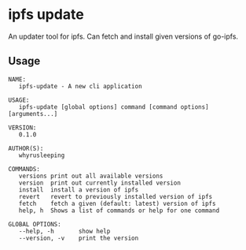 # ipfs update
An updater tool for ipfs. Can fetch and install given versions of go-ipfs.


## Usage
```
NAME:
   ipfs-update - A new cli application

USAGE:
   ipfs-update [global options] command [command options] [arguments...]
   
VERSION:
   0.1.0
   
AUTHOR(S):
   whyrusleeping 
   
COMMANDS:
   versions	print out all available versions
   version	print out currently installed version
   install	install a version of ipfs
   revert	revert to previously installed version of ipfs
   fetch	fetch a given (default: latest) version of ipfs
   help, h	Shows a list of commands or help for one command
   
GLOBAL OPTIONS:
   --help, -h		show help
   --version, -v	print the version
```
